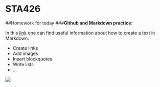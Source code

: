 # STA426
##Homework for today
###**Github and Markdown practice:**

In this [link](http://www.markdowntutorial.com/) one can find useful information about how to create a text in Markdown:
* Create links
* Add images
* Insert blockquotes
* Write lists
* ... 

![](http://lifehacker.com/5943320/what-is-markdown-and-why-is-it-better-for-my-to-do-lists-and-notes)
